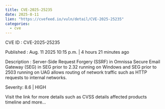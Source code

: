 ```yaml
--- 
title: CVE-2025-25235
date: 2025-8-11
lien: "https://cvefeed.io/vuln/detail/CVE-2025-25235"
categories:
  - cve
---
```


CVE ID : CVE-2025-25235

Published :  Aug. 11
2025
10:15 p.m. | 4 hours
21 minutes ago

Description : Server-Side Request Forgery (SSRF) in Omnissa Secure Email Gateway (SEG) in SEG prior to 2.32 running on Windows and SEG prior to 2503 running on UAG allows routing of network traffic such as HTTP requests to internal networks.

Severity: 8.6 | HIGH

Visit the link for more details
such as CVSS details
affected products
timeline
and more...
